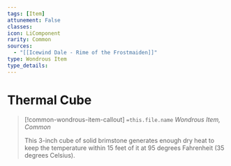 ```yaml
---
tags: [Item]
attunement: False
classes: 
icon: LiComponent
rarity: Common
sources:
  - "[[Icewind Dale - Rime of the Frostmaiden]]"
type: Wondrous Item
type_details: 
---
```

# Thermal Cube
>[!common-wondrous-item-callout] `=this.file.name`
>*Wondrous Item, Common*
>
>This 3-inch cube of solid brimstone generates enough dry heat to keep the temperature within 15 feet of it at 95 degrees Fahrenheit (35 degrees Celsius).
>
>
